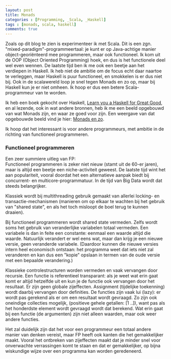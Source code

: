 ```yaml
---
layout: post
title: Monads
categories : [Programming, _Scala, _Haskell]
tags : [monads, scala, haskell]
comments: true
---
```


Zoals op dit blog te zien is experimenteer ik met Scala. Dit is een zgn. "mixed-paradigm"-programmeertaal: je kunt er op Java-achtige manier object-geori&euml;nteerd mee programmeren, maar ook functioneel. Ik kom uit de OOP (Object Oriented Programming) hoek, en dus is het functionele deel wel even wennen. De laatste tijd ben ik me ook een beetje aan het verdiepen in Haskell. Ik heb niet de ambitie om de focus echt daar naartoe te verleggen, maar Haskell is puur functioneel, en smokkelen is er dus niet bij. Ook in de scalawereld loop je snel tegen Monads en zo op, maar bij Haskell kun je er niet omheen. Ik hoop er dus een betere Scala-programmeur van te worden.

Ik heb een boek gekocht over Haskell, <a href="/statics/ref/bronnen.html#learnyou" target="_blank">Learn you a Haskell for Great Good</a>, en al lezende, ook in wat andere bronnen, heb ik me een beeld opgebouwd van wat Monads zijn, en waar ze goed voor zijn. Een weergave van dat opgebouwde beeld vind je hier: 
<a href="{{ site.baseurl }}/statics/monads/monads.html" target="_blank">Monads en zo</a>.

Ik hoop dat het interessant is voor andere programmeurs, met ambitie in de richting van functioneel programmeren.

### Functioneel programmeren

Een zeer summiere uitleg van FP:<br>
Functioneel programmeren is zeker niet nieuw (stamt uit de 60-er jaren), maar is altijd een beetje een niche-activiteit geweest. De laatste tijd wint het aan populariteit, vooral doordat het een alternatieve aanpak biedt bij concurrent- en multicore-programmatuur. In de tijd van Big Data wordt dat steeds belangrijker.

Klassiek wordt bij multithreading gebruik gemaakt van allerlei locking- en transactie-mechanismen (manieren om op elkaar te wachten bij het gebruik van "shared state", en als het toch misloopt de boel terug te kunnen draaien). 

Bij functioneel programmeren wordt shared state vermeden. Zelfs wordt soms het gebruik van veranderlijke variabelen totaal vermeden. Een variabele is dan in feite een constante: eenmaal een waarde altijd die waarde. Natuurlijk verandert er wel eens wat, maar dan krijg je een nieuwe versie, geen veranderde variabele. (Daardoor kunnen die nieuwe versies intern heel economisch ontstaan: het programma weet dat iets niet zal veranderen en kan dus een "kopie" opslaan in termen van de oude versie met een bepaalde verandering.)

Klassieke controlestructuren worden vermeden en vaak vervangen door recursie. Een functie is referentieel transparant: als je weet wat erin gaat komt er altijd hetzelfde uit en kun je de functie ook vervangen door het resultaat. Er zijn geen globale zijeffecten. Assignment (tijdelijke toekenning) wordt daarbij vervangen door definities. De functies zijn vaak lui (lazy): er wordt pas gerekend als er om een resultaat wordt gevraagd. Zo zijn ook oneindige collecties mogelijk, (positieve gehele getallen: [1 ..]), want pas als het honderdste element wordt gevraagd wordt dat berekend. Wat erin gaat bij een functie (de argumenten) zijn niet alleen waarden, maar ook weer andere functies.

Het zal duidelijk zijn dat het voor een programmeur een totaal andere manier van denken vereist, maar FP heeft ook kanten die het gemakkelijker maakt. Vooral het ontbreken van zijeffecten maakt dat je minder snel voor onverwachte verrassingen komt te staan en dat er gemakkelijker, op bijna wiskundige wijze over een programma kan worden geredeneerd.



